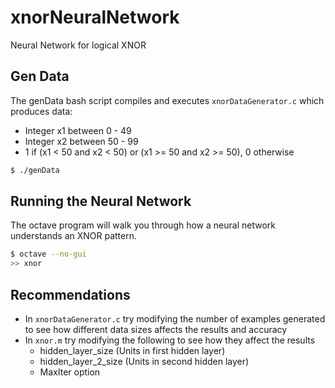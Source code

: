# xnorNeuralNetwork
Neural Network for logical XNOR

## Gen Data
The genData bash script compiles and executes `xnorDataGenerator.c` which produces data:
- Integer x1 between 0 - 49
- Integer x2 between 50 - 99
- 1 if (x1 < 50 and x2 < 50) or (x1 >= 50 and x2 >= 50), 0 otherwise
```sh
$ ./genData
```

## Running the Neural Network
The octave program will walk you through how a neural network understands an XNOR pattern.
```sh
$ octave --no-gui
>> xnor
```
## Recommendations
- In `xnorDataGenerator.c` try modifying the number of examples generated to see how different data sizes affects the results and accuracy
- In `xnor.m` try modifying the following to see how they affect the results
	* hidden\_layer\_size (Units in first hidden layer)
	* hidden\_layer\_2\_size (Units in second hidden layer)
	* MaxIter option
